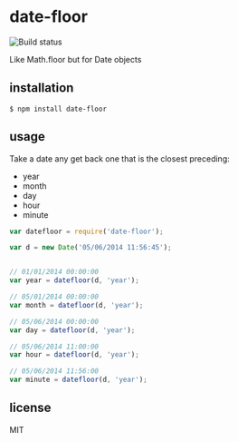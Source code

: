 date-floor
==========

![Build status](https://api.travis-ci.org/binocarlos/date-floor.png)

Like Math.floor but for Date objects

## installation

```
$ npm install date-floor
```

## usage

Take a date any get back one that is the closest preceding:

 * year
 * month
 * day
 * hour
 * minute

```js
var datefloor = require('date-floor');

var d = new Date('05/06/2014 11:56:45');


// 01/01/2014 00:00:00
var year = datefloor(d, 'year');

// 05/01/2014 00:00:00
var month = datefloor(d, 'year');

// 05/06/2014 00:00:00
var day = datefloor(d, 'year');

// 05/06/2014 11:00:00
var hour = datefloor(d, 'year');

// 05/06/2014 11:56:00
var minute = datefloor(d, 'year');
```

## license

MIT